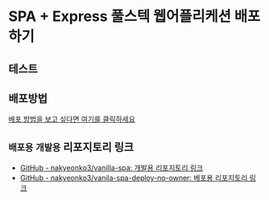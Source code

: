 # SPA + Express 풀스텍 웹어플리케션 배포하기

## 테스트


## 배포방법
[배포 방법을 보고 싶다면 여기를 클릭하세요](./how_to_deploy.md)


## `배포용` `개발용` 리포지토리 링크

- [GitHub - nakyeonko3/vanilla-spa: 개발용 리포지토리 링크](https://github.com/nakyeonko3/vanilla-spa)
- [GitHub - nakyeonko3/vanila-spa-deploy-no-owner: 베포용 리포지토리 링크](https://github.com/nakyeonko3/vanila-spa-deploy-no-owner)
